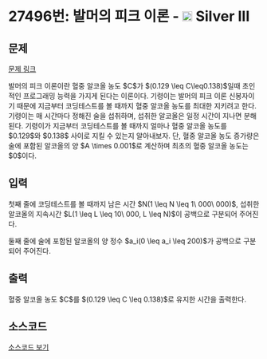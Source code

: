 # 27496번: 발머의 피크 이론 - <img src="https://static.solved.ac/tier_small/8.svg" style="height:20px" /> Silver III

<!-- performance -->

<!-- 문제 제출 후 깃허브에 푸시를 했을 때 제출한 코드의 성능이 입력될 공간입니다.-->

<!-- end -->

## 문제

[문제 링크](https://boj.kr/27496)


<p>발머의 피크 이론이란 혈중 알코올 농도 $C$가 $(0.129 \leq C\leq0.138)$일때 초인적인 프로그래밍 능력을 가지게 된다는 이론이다. 기령이는 발머의 피크 이론 신봉자이기 때문에 지금부터 코딩테스트를 볼 때까지 혈중 알코올 농도를 최대한 지키려고 한다. 기령이는 매 시간마다 정해진 술을 섭취하며, 섭취한 알코올은 일정 시간이 지나면 분해된다. 기령이가 지금부터 코딩테스트를 볼 때까지 얼마나 혈중 알코올 농도를 $0.129$와 $0.138$ 사이로 지킬 수 있는지 알아내보자. 단, 혈중 알코올 농도 증가량은 술에 포함된 알코올의 양 $A \times 0.001$로 계산하며 최초의 혈중 알코올 농도는 $0$이다.</p>



## 입력


<p>첫째 줄에 코딩테스트를 볼 때까지 남은 시간 $N(1 \leq N \leq 1\ 000\ 000)$, 섭취한 알코올의 지속시간 $L(1 \leq L \leq 10\ 000, L \leq N)$이 공백으로 구분되어 주어진다.</p>

<p>둘째 줄에 술에 포함된 알코올의 양 정수 $a_i(0 \leq a_i \leq 200)$가 공백으로 구분되어 주어진다.</p>



## 출력


<p>혈중 알코올 농도 $C$를 $(0.129 \leq C \leq 0.138)$로 유지한 시간을 출력한다.</p>



## 소스코드

[소스코드 보기](발머의%20피크%20이론.py)